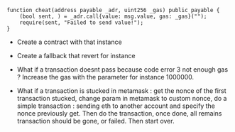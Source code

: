 ```
function cheat(address payable _adr, uint256 _gas) public payable {
    (bool sent, ) = _adr.call{value: msg.value, gas: _gas}("");
    require(sent, "Failed to send value!");
}
```
 
 * Create a contract with that instance
 * Create a fallback that revert for instance
 
 * What if a transaction doesnt pass because code error 3 not enough gas ? Increase the gas with the parameter for instance 1000000. 
 * What if a transaction is stucked in metamask : get the nonce of the first transaction stucked, change param in metamask to custom nonce, do a simple transaction : sending eth to another account and specify the nonce previously get. Then do the transaction, once done, all remains transaction should be gone, or failed. Then start over.
